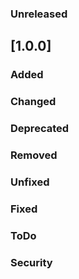 ### Unreleased

## [1.0.0] 

### Added

    
### Changed
    

### Deprecated
    

### Removed


### Unfixed
    

### Fixed


### ToDo


### Security